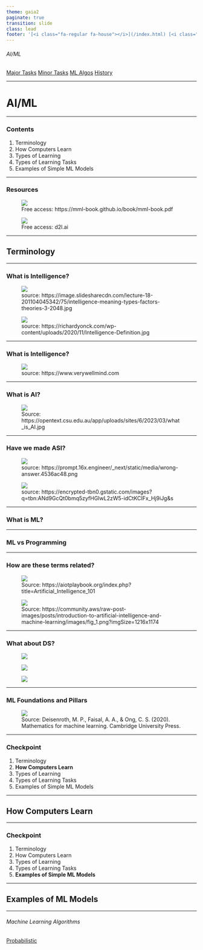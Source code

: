 ```yaml
---
theme: gaia2
paginate: true
transition: slide
class: lead
footer: '[<i class="fa-regular fa-house"></i>](/index.html) [<i class="fa-regular fa-circle-up"></i>](../index.html) [<i class="fa-regular fa-circle-left"></i>](#1)'
---
```



###### AI/ML

<div class="dashboard-tiles">
  <a class="tile-link" href="major/index.html" style="--tile-bg-img:url('/assets/2025-10-01-08-41-30.png');">Major Tasks</a>
  <a class="tile-link" href="minor/index.html" style="--tile-bg-img:url('/assets/2025-10-01-08-35-30.png');">Minor Tasks</a>
  <a class="tile-link" href="mlalgos/index.html" style="--tile-bg-img:url('/assets/2025-10-01-08-47-10.png');">ML Algos</a>
  <a class="tile-link" href="history/index.html" style="--tile-bg-img:url('/assets/2025-10-01-11-36-59.png');">History</a>
</div>

---

<!-- _class: lead invert -->

# AI/ML

---

### Contents

1) Terminology
2) How Computers Learn
3) Types of Learning
4) Types of Learning Tasks
5) Examples of Simple ML Models

---

### Resources

<div class="figrow">
  <figure data-marpit-fragment>
    <img src="/assets/2025-10-05-09-49-36.png">
    <figcaption>Free access: https://mml-book.github.io/book/mml-book.pdf</figcaption>
  </figure>

  <figure data-marpit-fragment>
    <img src="/assets/2025-10-05-09-08-25.png">
    <figcaption>Free access: d2l.ai</figcaption>
  </figure>
</div>

---


## Terminology

---

### What is Intelligence?

<div class="figrow">
<figure data-marpit-fragment>
  <img src="/assets/2025-10-08-16-14-52.png">
  <figcaption>source: https://image.slidesharecdn.com/lecture-18-201104045342/75/intelligence-meaning-types-factors-theories-3-2048.jpg</figcaption>
</figure>
<figure data-marpit-fragment>
  <img src="/assets/2025-10-08-16-15-51.png">
  <figcaption>source: https://richardyonck.com/wp-content/uploads/2020/11/Intelligence-Definition.jpg</figcaption>
</figure>
</div>

---

### What is Intelligence?

<div class="figrow">
<figure data-marpit-fragment>
  <img src="/assets/2025-10-08-15-05-35.png">
  <figcaption>source: https://www.verywellmind.com</figcaption>
</figure>
</div>

---

### What is AI?

<div class="figrow"><figure data-marpit-fragment>
  <img src="/assets/2025-10-03-14-20-49.png">
  <figcaption>Source: https://opentext.csu.edu.au/app/uploads/sites/6/2023/03/what_is_AI.jpg</figcaption>
</figure></div>

---

### Have we made ASI?

<div class="figrow">
<figure data-marpit-fragment>
  <img src="/assets/2025-10-08-16-25-07.png">
  <figcaption>source: https://prompt.16x.engineer/_next/static/media/wrong-answer.4536ac48.png</figcaption>
</figure>
<figure data-marpit-fragment>
  <img src="/assets/2025-10-08-16-27-19.png">
  <figcaption>source: https://encrypted-tbn0.gstatic.com/images?q=tbn:ANd9GcQt0bmq5zyfHGIwL2zW5-idCtKCIFx_Hj9iJg&s</figcaption>
</figure>
</div>

---

### What is ML?

---

### ML vs Programming

---

### How are these terms related?

<div class="figrow"><figure data-marpit-fragment >
  <img src="/assets/2025-10-07-22-42-13.png">
  <figcaption>Source: https://aiotplaybook.org/index.php?title=Artificial_Intelligence_101 </figcaption>
</figure>

<figure data-marpit-fragment >
  <img src="/assets/2025-10-07-22-57-05.png">
  <figcaption>Source: https://community.aws/raw-post-images/posts/introduction-to-artificial-intelligence-and-machine-learning/images/fig_1.png?imgSize=1216x1174</figcaption>
</figure></div>

---

### What about DS?

<div class="figrow">
<figure data-marpit-fragment>
  <img src="/assets/2025-10-08-12-44-46.png">
  <figcaption></figcaption>
</figure>
<figure data-marpit-fragment>
  <img src="/assets/2025-10-08-12-45-11.png">
  <figcaption></figcaption>
</figure>
<figure data-marpit-fragment>
  <img src="/assets/2025-10-08-12-46-10.png">
  <figcaption></figcaption>
</figure>
</div>

---

### ML Foundations and Pillars

<div class="figrow">
<figure data-marpit-fragment>
  <img src="/assets/2025-10-08-13-03-46.png">
  <figcaption>Source: Deisenroth, M. P., Faisal, A. A., & Ong, C. S. (2020). Mathematics for machine learning. Cambridge University Press.</figcaption>
</figure>
</div>

---


### Checkpoint

1. Terminology
2. **How Computers Learn**
3. Types of Learning
4. Types of Learning Tasks
5. Examples of Simple ML Models



---

## How Computers Learn

---

### Checkpoint

1. Terminology
2. How Computers Learn
3. Types of Learning
4. Types of Learning Tasks
5. **Examples of Simple ML Models**

---

## Examples of ML Models

---

###### Machine Learning Algorithms

<div class="dashboard-tiles">
  <a class="tile-link" href="aiml/mlalgos/prob.html" style="--tile-bg-img:url('assets/2025-10-02-08-38-50.png');">Probabilistic</a>
</div>
